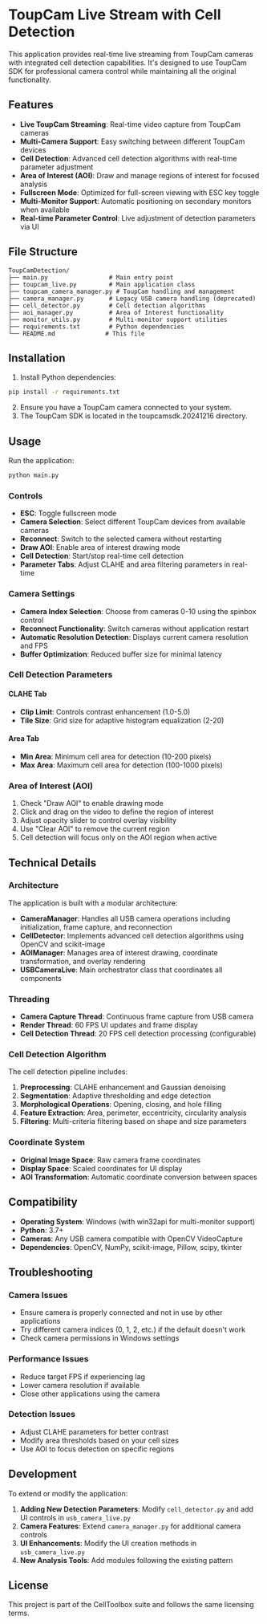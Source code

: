 # ToupCam Live Stream with Cell Detection

This application provides real-time live streaming from ToupCam cameras with integrated cell detection capabilities. It's designed to use ToupCam SDK for professional camera control while maintaining all the original functionality.

## Features

- **Live ToupCam Streaming**: Real-time video capture from ToupCam cameras
- **Multi-Camera Support**: Easy switching between different ToupCam devices
- **Cell Detection**: Advanced cell detection algorithms with real-time parameter adjustment
- **Area of Interest (AOI)**: Draw and manage regions of interest for focused analysis
- **Fullscreen Mode**: Optimized for full-screen viewing with ESC key toggle
- **Multi-Monitor Support**: Automatic positioning on secondary monitors when available
- **Real-time Parameter Control**: Live adjustment of detection parameters via UI

## File Structure

```
ToupCamDetection/
├── main.py                 # Main entry point
├── toupcam_live.py         # Main application class
├── toupcam_camera_manager.py # ToupCam handling and management
├── camera_manager.py       # Legacy USB camera handling (deprecated)
├── cell_detector.py        # Cell detection algorithms
├── aoi_manager.py          # Area of Interest functionality
├── monitor_utils.py        # Multi-monitor support utilities
├── requirements.txt        # Python dependencies
└── README.md              # This file
```

## Installation

1. Install Python dependencies:
```bash
pip install -r requirements.txt
```

2. Ensure you have a ToupCam camera connected to your system.
3. The ToupCam SDK is located in the toupcamsdk.20241216 directory.

## Usage

Run the application:
```bash
python main.py
```

### Controls

- **ESC**: Toggle fullscreen mode
- **Camera Selection**: Select different ToupCam devices from available cameras
- **Reconnect**: Switch to the selected camera without restarting
- **Draw AOI**: Enable area of interest drawing mode
- **Cell Detection**: Start/stop real-time cell detection
- **Parameter Tabs**: Adjust CLAHE and area filtering parameters in real-time

### Camera Settings

- **Camera Index Selection**: Choose from cameras 0-10 using the spinbox control
- **Reconnect Functionality**: Switch cameras without application restart
- **Automatic Resolution Detection**: Displays current camera resolution and FPS
- **Buffer Optimization**: Reduced buffer size for minimal latency

### Cell Detection Parameters

#### CLAHE Tab
- **Clip Limit**: Controls contrast enhancement (1.0-5.0)
- **Tile Size**: Grid size for adaptive histogram equalization (2-20)

#### Area Tab
- **Min Area**: Minimum cell area for detection (10-200 pixels)
- **Max Area**: Maximum cell area for detection (100-1000 pixels)

### Area of Interest (AOI)

1. Check "Draw AOI" to enable drawing mode
2. Click and drag on the video to define the region of interest
3. Adjust opacity slider to control overlay visibility
4. Use "Clear AOI" to remove the current region
5. Cell detection will focus only on the AOI region when active

## Technical Details

### Architecture

The application is built with a modular architecture:

- **CameraManager**: Handles all USB camera operations including initialization, frame capture, and reconnection
- **CellDetector**: Implements advanced cell detection algorithms using OpenCV and scikit-image
- **AOIManager**: Manages area of interest drawing, coordinate transformation, and overlay rendering
- **USBCameraLive**: Main orchestrator class that coordinates all components

### Threading

- **Camera Capture Thread**: Continuous frame capture from USB camera
- **Render Thread**: 60 FPS UI updates and frame display
- **Cell Detection Thread**: 20 FPS cell detection processing (configurable)

### Cell Detection Algorithm

The cell detection pipeline includes:

1. **Preprocessing**: CLAHE enhancement and Gaussian denoising
2. **Segmentation**: Adaptive thresholding and edge detection
3. **Morphological Operations**: Opening, closing, and hole filling
4. **Feature Extraction**: Area, perimeter, eccentricity, circularity analysis
5. **Filtering**: Multi-criteria filtering based on shape and size parameters

### Coordinate System

- **Original Image Space**: Raw camera frame coordinates
- **Display Space**: Scaled coordinates for UI display
- **AOI Transformation**: Automatic coordinate conversion between spaces

## Compatibility

- **Operating System**: Windows (with win32api for multi-monitor support)
- **Python**: 3.7+
- **Cameras**: Any USB camera compatible with OpenCV VideoCapture
- **Dependencies**: OpenCV, NumPy, scikit-image, Pillow, scipy, tkinter

## Troubleshooting

### Camera Issues
- Ensure camera is properly connected and not in use by other applications
- Try different camera indices (0, 1, 2, etc.) if the default doesn't work
- Check camera permissions in Windows settings

### Performance Issues
- Reduce target FPS if experiencing lag
- Lower camera resolution if available
- Close other applications using the camera

### Detection Issues
- Adjust CLAHE parameters for better contrast
- Modify area thresholds based on your cell sizes
- Use AOI to focus detection on specific regions

## Development

To extend or modify the application:

1. **Adding New Detection Parameters**: Modify `cell_detector.py` and add UI controls in `usb_camera_live.py`
2. **Camera Features**: Extend `camera_manager.py` for additional camera controls
3. **UI Enhancements**: Modify the UI creation methods in `usb_camera_live.py`
4. **New Analysis Tools**: Add modules following the existing pattern

## License

This project is part of the CellToolbox suite and follows the same licensing terms.
